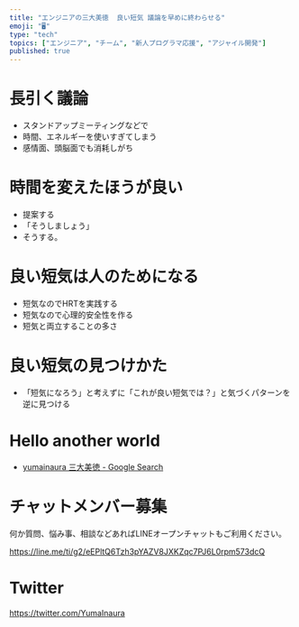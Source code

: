 ```yaml
---
title: "エンジニアの三大美徳  良い短気 議論を早めに終わらせる"
emoji: "🖥"
type: "tech"
topics: ["エンジニア", "チーム", "新人プログラマ応援", "アジャイル開発"]
published: true
---
```


# 長引く議論

- スタンドアップミーティングなどで
- 時間、エネルギーを使いすぎてしまう
- 感情面、頭脳面でも消耗しがち

# 時間を変えたほうが良い

- 提案する
- 「そうしましょう」
- そうする。

# 良い短気は人のためになる

- 短気なのでHRTを実践する
- 短気なので心理的安全性を作る
- 短気と両立することの多さ

# 良い短気の見つけかた

- 「短気になろう」と考えずに「これが良い短気では？」と気づくパターンを逆に見つける

# Hello another world

- [yumainaura 三大美徳 - Google Search](https://www.google.co.jp/search?ei=BeL0W7z2Fomx8QW46ZLgBA&q=yumainaura+%E4%B8%89%E5%A4%A7%E7%BE%8E%E5%BE%B3&oq=yumainaura+%E4%B8%89%E5%A4%A7%E7%BE%8E%E5%BE%B3&gs_l=psy-ab.3...3243.4454..4681...0.0..1.318.1693.5j8j0j1......0....1..gws-wiz.......0i71.N89dZD8_XMA)








<!-- Update From Qiita API -->

# チャットメンバー募集


何か質問、悩み事、相談などあればLINEオープンチャットもご利用ください。

https://line.me/ti/g2/eEPltQ6Tzh3pYAZV8JXKZqc7PJ6L0rpm573dcQ





# Twitter


https://twitter.com/YumaInaura


<!-- Update From Qiita API -->


